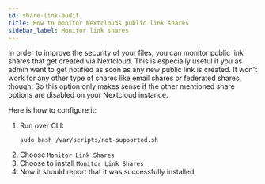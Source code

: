 ```yaml
---
id: share-link-audit
title: How to monitor Nextclouds public link shares
sidebar_label: Monitor link shares
---
```


In order to improve the security of your files, you can monitor public link shares that get created via Nextcloud. This is especially useful if you as admin want to get notified as soon as any new public link is created. It won't work for any other type of shares like email shares or federated shares, though. So this option only makes sense if the other mentioned share options are disabled on your Nextcloud instance.

Here is how to configure it:
1. Run over CLI:
    ```shell
    sudo bash /var/scripts/not-supported.sh
    ```
1. Choose `Monitor Link Shares`
1. Choose to install `Monitor Link Shares`
1. Now it should report that it was successfully installed
